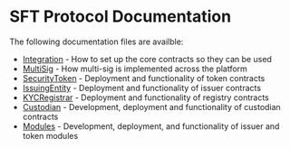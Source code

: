 # SFT Protocol Documentation

The following documentation files are availble:

- [Integration](third-party-integration.md) - How to set up the core contracts so they can be used
- [MultiSig](multisig.md) - How multi-sig is implemented across the platform
- [SecurityToken](security-token.md) - Deployment and functionality of token contracts
- [IssuingEntity](issuing-entity.md) - Deployment and functionality of issuer contracts
- [KYCRegistrar](kyc-registrar.md) - Deployment and functionality of registry contracts
- [Custodian](custodian.md) - Development, deployment and functionality of custodian contracts
- [Modules](modules.md) - Development, deployment, and functionality of issuer and token modules
